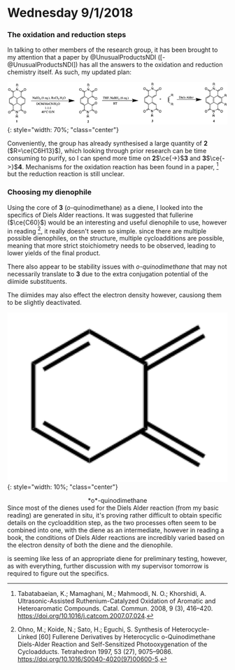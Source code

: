 # Wednesday 9/1/2018

### The oxidation and reduction steps

In talking to other members of the research group, it has been brought
to my attention that a paper by @UnusualProductsNDI
([-@UnusualProductsNDI]) has all the answers to the oxidation and
reduction chemistry itself. As such, my updated plan:


![!image](9-1.png){: style="width: 70%; "class="center"}

Conveniently, the group has already synthesised a large quantity of **2** ($R=\ce{C6H13}$), which looking through prior research can be time consuming to purify, so I can spend more time on **2**$\ce{->}$**3** and **3**$\ce{->}$**4**. Mechanisms for the oxidation reaction has been found in a paper, [^4] but the reduction reaction is still
unclear.

### Choosing my dienophile

Using the core of **3** (*o*-quinodimethane) as a diene, I looked into the specifics of Diels Alder reactions. It was suggested that fullerine ($\ce{C60}$) would be an interesting and useful dienophile to use, however in reading [^5], it really doesn't seem so simple. since there are multiple possible dienophiles, on the structure, multiple cycloadditions are possible, meaning that more strict stoichiometry needs to be observed, leading to lower yields of the final product.

There also appear to be stability issues with *o-quinodimethane* that may not necessarily translate to **3** due to the extra conjugation potential of the diimide substituents.

The diimides may also effect the electron density however, causiong them to be slightly deactivated.

![!](o-QDM.png){: style="width: 10%; "class="center"}

<center markdown=True>*o*-quinodimethane</center>
Since most of the dienes used for the Diels Alder reaction (from my basic reading) are generated in situ, it's proving rather difficult to obtain specific details on the cycloaddition step, as the two processes often seem to be combined into one, with the diene as an intermediate, however in reading a book, the conditions of Diels Alder reactions are incredibly varied based on the electron density of both the diene and the dienophile.

is seeming like less of an appropriate diene for preliminary testing, however, as with everything, further discussion with my supervisor tomorrow is required to figure out the specifics.



[^4]:Tabatabaeian, K.; Mamaghani, M.; Mahmoodi, N. O.; Khorshidi, A. Ultrasonic-Assisted Ruthenium-Catalyzed Oxidation of Aromatic and Heteroaromatic Compounds. Catal. Commun. 2008, 9 (3), 416–420. https://doi.org/10.1016/j.catcom.2007.07.024.

[^5]:Ohno, M.; Koide, N.; Sato, H.; Eguchi, S. Synthesis of Heterocycle-Linked [60] Fullerene Derivatives by Heterocyclic o-Quinodimethane Diels-Alder Reaction and Self-Sensitized Photooxygenation of the Cycloadducts. Tetrahedron 1997, 53 (27), 9075–9086. https://doi.org/10.1016/S0040-4020(97)00600-5.